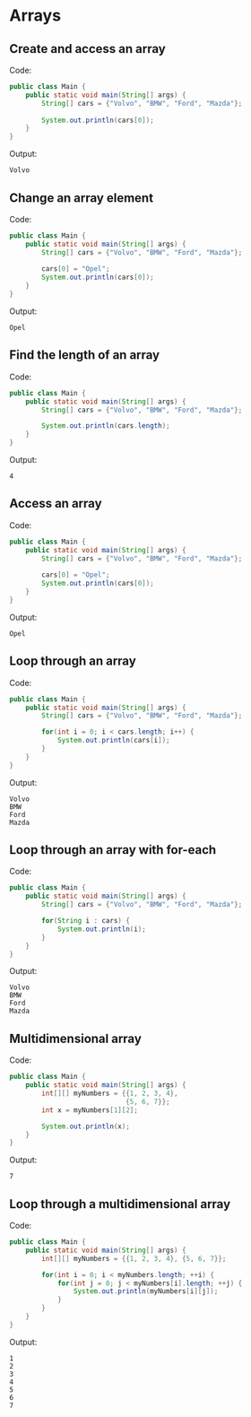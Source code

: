 # Arrays

## Create and access an array

Code:

```java
public class Main {
    public static void main(String[] args) {
        String[] cars = {"Volvo", "BMW", "Ford", "Mazda"};
        
        System.out.println(cars[0]);
    }
}
```

Output:

```text
Volvo
```

## Change an array element

Code:

```java
public class Main {
    public static void main(String[] args) {
        String[] cars = {"Volvo", "BMW", "Ford", "Mazda"};
        
        cars[0] = "Opel";
        System.out.println(cars[0]);
    }
}
```

Output:

```text
Opel
```

## Find the length of an array

Code:

```java
public class Main {
    public static void main(String[] args) {
        String[] cars = {"Volvo", "BMW", "Ford", "Mazda"};

        System.out.println(cars.length);
    }
}
```

Output:

```text
4
```

## Access an array

Code:

```java
public class Main {
    public static void main(String[] args) {
        String[] cars = {"Volvo", "BMW", "Ford", "Mazda"};
        
        cars[0] = "Opel";
        System.out.println(cars[0]);
    }
}
```

Output:

```text
Opel
```

## Loop through an array

Code:

```java
public class Main {
    public static void main(String[] args) {
        String[] cars = {"Volvo", "BMW", "Ford", "Mazda"};

        for(int i = 0; i < cars.length; i++) {
            System.out.println(cars[i]);
        }
    }
}
```

Output:

```text
Volvo
BMW
Ford
Mazda
```

## Loop through an array with for-each

Code:

```java
public class Main {
    public static void main(String[] args) {
        String[] cars = {"Volvo", "BMW", "Ford", "Mazda"};

        for(String i : cars) {
            System.out.println(i);
        }    
    }
}
```

Output:

```text
Volvo
BMW
Ford
Mazda
```

## Multidimensional array

Code:

```java
public class Main {
    public static void main(String[] args) {
        int[][] myNumbers = {{1, 2, 3, 4}, 
                             {5, 6, 7}};
        int x = myNumbers[1][2];

        System.out.println(x);  
    }
}
```

Output:

```text
7
```

## Loop through a multidimensional array

Code:

```java
public class Main {
    public static void main(String[] args) {
        int[][] myNumbers = {{1, 2, 3, 4}, {5, 6, 7}};

        for(int i = 0; i < myNumbers.length; ++i) {
            for(int j = 0; j < myNumbers[i].length; ++j) {
                System.out.println(myNumbers[i][j]);
            }
        }
    }
}
```

Output:

```text
1
2
3
4
5
6
7
```
